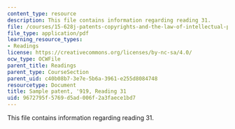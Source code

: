 ```yaml
---
content_type: resource
description: This file contains information regarding reading 31.
file: /courses/15-628j-patents-copyrights-and-the-law-of-intellectual-property-spring-2013/9672795f5769d5ad006f2a3faece1bd7_MIT15_628JS13_read31.pdf
file_type: application/pdf
learning_resource_types:
- Readings
license: https://creativecommons.org/licenses/by-nc-sa/4.0/
ocw_type: OCWFile
parent_title: Readings
parent_type: CourseSection
parent_uid: c40b08b7-3e7e-5b6a-3961-e255d8084748
resourcetype: Document
title: Sample patent, '919, Reading 31
uid: 9672795f-5769-d5ad-006f-2a3faece1bd7
---
```

This file contains information regarding reading 31.